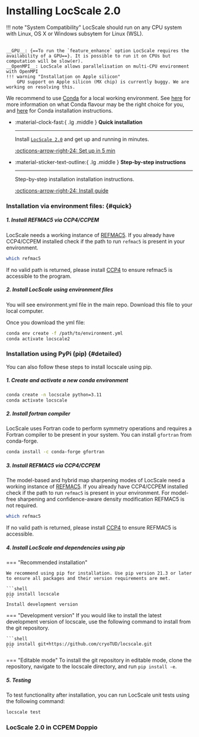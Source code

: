 # Installing LocScale 2.0 
!!! note "System Compatibility"
    LocScale should run on any CPU system with Linux, OS X or Windows subsytem for Linux (WSL). 
    <br><br>
    
    __GPU__: {==To run the `feature_enhance` option LocScale requires the availability of a GPU==}. It is possible to run it on CPUs but computation will be slow(er).  
    __OpenMPI__: LocScale allows parallelisation on multi-CPU environment with OpenMPI
    !!! warning "Installation on Apple silicon" 
        GPU support on Apple silicon (MX chip) is currently buggy. We are working on resolving this.  

We recommend to use [Conda](https://docs.conda.io/en/latest/) for a local working environment. See [here](https://docs.conda.io/projects/conda/en/latest/user-guide/install/download.html#anaconda-or-miniconda) for more information on what Conda flavour may be the right choice for you, and [here](https://www.anaconda.com/products/distribution) for Conda installation instructions.

<div class="grid cards" markdown>

-   :material-clock-fast:{ .lg .middle } __Quick installation__

    ---

    Install [`LocScale 2.0`](#) and get up
    and running in minutes.
    
    [:octicons-arrow-right-24: Set up in 5 min](#quick)

-   :material-sticker-text-outline:{ .lg .middle } __Step-by-step instructions__

    ---

    Step-by-step installation installation instructions.

    [:octicons-arrow-right-24: Install guide](#detailed)
</div>


### Installation via environment files: {#quick}

##### 1. Install REFMAC5 via CCP4/CCPEM
LocScale needs a working instance of [REFMAC5](https://www2.mrc-lmb.cam.ac.uk/groups/murshudov/index.html). If you already have CCP4/CCPEM installed check if the path to run `refmac5` is present in your environment. 

```bash
which refmac5
```

If no valid path is returned, please install [CCP4](https://www.ccp4.ac.uk/download/) to ensure refmac5 is accessible to the program. 

##### 2. Install LocScale using environment files 

You will see environment.yml file in the main repo. Download this file to your local computer.

Once you download the yml file:
```bash
conda env create -f /path/to/environment.yml
conda activate locscale2
```

### Installation using PyPi (pip) {#detailed}
You can also follow these steps to install locscale using pip.

##### 1. Create and activate a new conda environment

```bash title="1. Create and activate a new conda environment"
conda create -n locscale python=3.11
conda activate locscale
```
##### 2. Install fortran compiler
LocScale uses Fortran code to perform symmetry operations and requires a Fortran compiler to be present in your system. You can install `gfortran` from conda-forge.
```bash
conda install -c conda-forge gfortran
```
##### 3. Install REFMAC5 via CCP4/CCPEM

The model-based and hybrid map sharpening modes of LocScale need a working instance of [REFMAC5](https://www2.mrc-lmb.cam.ac.uk/groups/murshudov/index.html). If you already have CCP4/CCPEM installed check if the path to run `refmac5` is present in your environment. For model-free sharpening and confidence-aware density modification REFMAC5 is not required. 

```bash
which refmac5
```

If no valid path is returned, please install [CCP4](https://www.ccp4.ac.uk/download/) to ensure REFMAC5 is accessible. 

##### 4. Install LocScale and dependencies using pip

=== "Recommended installation"

    We recommend using pip for installation. Use pip version 21.3 or later to ensure all packages and their version requirements are met.

    ```shell
    pip install locscale 
    ```
    Install development version

=== "Development version"
    If you would like to install the latest development version of locscale, use the following command to install from the git repository.

    ```shell
    pip install git+https://github.com/cryoTUD/locscale.git
    ```
=== "Editable mode"
    To install the git repository in editable mode, clone the repository, navigate to the locscale directory, and run `pip install -e`.


##### 5. Testing

To test functionality after installation, you can run LocScale unit tests using the following command:

```bash
locscale test
```

### LocScale 2.0 in CCPEM Doppio

